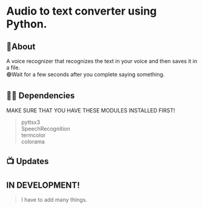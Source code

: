 # Audio to text converter using Python.
## 📝About
A voice recognizer that recognizes the text in your voice and then saves it in a file. <br>
🟢Wait for a few seconds after you complete saying something.
## 👨‍💻 Dependencies
MAKE SURE THAT YOU HAVE THESE MODULES INSTALLED FIRST!
> pyttsx3<br>
>SpeechRecognition<br>
>termcolor<br>
>colorama<br>


## 📺 Updates
<h2>IN DEVELOPMENT! </h2>

>I have to add many things.

